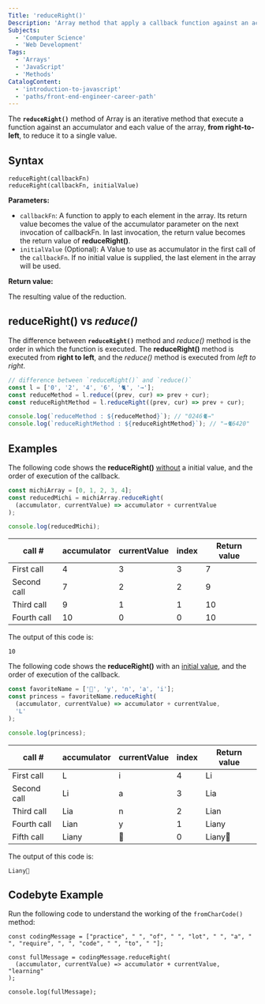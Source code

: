 ```yaml
---
Title: 'reduceRight()'
Description: 'Array method that apply a callback function against an accumulator and each value of the array (from right-to-left) to reduce it to a single value.'
Subjects:
  - 'Computer Science'
  - 'Web Development'
Tags:
  - 'Arrays'
  - 'JavaScript'
  - 'Methods'
CatalogContent:
  - 'introduction-to-javascript'
  - 'paths/front-end-engineer-career-path'
---
```


The **`reduceRight()`** method of Array is an iterative method that execute a function against an accumulator and each value of the array, **from right-to-left**, to reduce it to a single value.

## Syntax

```pseudo
reduceRight(callbackFn)
reduceRight(callbackFn, initialValue)
```

**Parameters:**

- `callbackFn`: A function to apply to each element in the array. Its return value becomes the value of the accumulator parameter on the next invocation of callbackFn. In last invocation, the return value becomes the return value of **reduceRight()**.
- `initialValue` (Optional): A Value to use as accumulator in the first call of the `callbackFn`. If no initial value is supplied, the last element in the array will be used.

**Return value:**

The resulting value of the reduction.

## **reduceRight()** vs _reduce()_

The difference between **`reduceRight()`** method and _reduce()_ method is the order in which the function is executed. The **reduceRight()** method is executed from **right to left**, and the _reduce()_ method is executed from _left to right_.

```js
// difference between `reduceRight()` and `reduce()`
const l = ['0', '2', '4', '6', '🐈', '→'];
const reduceMethod = l.reduce((prev, cur) => prev + cur);
const reduceRightMethod = l.reduceRight((prev, cur) => prev + cur);

console.log(`reduceMethod : ${reduceMethod}`); // "0246🐈→"
console.log(`reduceRightMethod : ${reduceRightMethod}`); // "→🐈6420"
```

## Examples

The following code shows the **reduceRight()** <u>without</u> a initial value, and the order of execution of the callback.

```js
const michiArray = [0, 1, 2, 3, 4];
const reducedMichi = michiArray.reduceRight(
  (accumulator, currentValue) => accumulator + currentValue
);

console.log(reducedMichi);
```

| call #      | accumulator | currentValue | index | Return value |
| ----------- | ----------- | ------------ | ----- | ------------ |
| First call  | 4           | 3            | 3     | 7            |
| Second call | 7           | 2            | 2     | 9            |
| Third call  | 9           | 1            | 1     | 10           |
| Fourth call | 10          | 0            | 0     | 10           |

The output of this code is:

```shell
10
```

The following code shows the **reduceRight()** with an <u>initial value</u>, and the order of execution of the callback.

```js
const favoriteName = ['👑', 'y', 'n', 'a', 'i'];
const princess = favoriteName.reduceRight(
  (accumulator, currentValue) => accumulator + currentValue,
  'L'
);

console.log(princess);
```

| call #      | accumulator | currentValue | index | Return value |
| ----------- | ----------- | ------------ | ----- | ------------ |
| First call  | L           | i            | 4     | Li           |
| Second call | Li          | a            | 3     | Lia          |
| Third call  | Lia         | n            | 2     | Lian         |
| Fourth call | Lian        | y            | 1     | Liany        |
| Fifth call  | Liany       | 👑           | 0     | Liany👑      |

The output of this code is:

```shell
Liany👑
```

## Codebyte Example

Run the following code to understand the working of the `fromCharCode()` method:

```codebyte/javascript
const codingMessage = ["practice", " ", "of", " ", "lot", " ", "a", " ", "require", ", ", "code", " ", "to", " "];

const fullMessage = codingMessage.reduceRight(
  (accumulator, currentValue) => accumulator + currentValue, "learning"
);

console.log(fullMessage);
```
